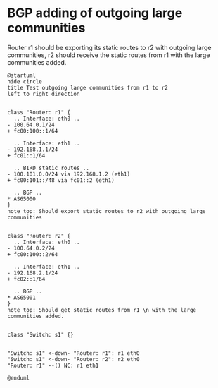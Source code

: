 # BGP adding of outgoing large communities

Router r1 should be exporting its static routes to r2 with outgoing large communities, r2 should receive the static routes from r1 with the large communities added.


```plantuml
@startuml
hide circle
title Test outgoing large communities from r1 to r2
left to right direction


class "Router: r1" {
  .. Interface: eth0 ..
- 100.64.0.1/24
+ fc00:100::1/64

  .. Interface: eth1 ..
- 192.168.1.1/24
+ fc01::1/64

  .. BIRD static routes ..
- 100.101.0.0/24 via 192.168.1.2 (eth1)
+ fc00:101::/48 via fc01::2 (eth1)

  .. BGP ..
* AS65000
}
note top: Should export static routes to r2 with outgoing large communities


class "Router: r2" {
  .. Interface: eth0 ..
- 100.64.0.2/24
+ fc00:100::2/64

  .. Interface: eth1 ..
- 192.168.2.1/24
+ fc02::1/64

  .. BGP ..
* AS65001
}
note top: Should get static routes from r1 \n with the large communities added.


class "Switch: s1" {}


"Switch: s1" <-down- "Router: r1": r1 eth0
"Switch: s1" <-down- "Router: r2": r2 eth0
"Router: r1" --() NC: r1 eth1

@enduml
```
